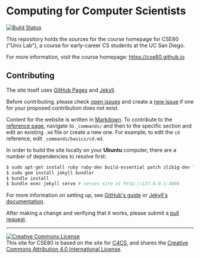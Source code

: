 # Computing for Computer Scientists

[![Build Status](https://travis-ci.org/c4cs/unixlab1980.github.io.svg?branch=master)](https://travis-ci.org/c4cs/unixlab1980.github.io)

This repository holds the sources for the course homepage for CSE80 ("Unix
Lab"), a course for early-career CS students at the UC San Diego.

For more information, visit the course homepage: <https://cse80.github.io>

## Contributing

The site itself uses [GitHub Pages][] and [Jekyll][].

Before contributing, please check [open issues][] and create a [new issue][] if one for your proposed contribution does not exist.

Content for the website is written in [Markdown][].
To contribute to the [reference page][], navigate to `_commands/` and then to the specific section and edit an existing `.md` file or create a new one.
For example, to edit the `cd` reference, edit `_commands/basics/cd.md`.

In order to build the site locally on your __Ubuntu__ computer, there are a
number of dependencies to resolve first:

```bash
$ sudo apt-get install ruby ruby-dev build-essential patch zlib1g-dev liblzma-dev nodejs
$ sudo gem install jekyll bundler
$ bundle install
$ bundle exec jekyll serve # serves site at http://127.0.0.1:4000
```

For more information on setting up, see [GitHub's guide][gh docs] or [Jekyll's documentation][jekyll docs].

After making a change and verifying that it works, please submit a [pull request][].

---------------------

<a rel="license" href="http://creativecommons.org/licenses/by/4.0/"><img alt="Creative Commons License" style="border-width:0" src="https://i.creativecommons.org/l/by/4.0/88x31.png" /></a><br />
This site for CSE80 is based on the site for <a href="https://c4cs.github.io">C4CS</a>, and shares the <a rel="license" href="http://creativecommons.org/licenses/by/4.0/">Creative Commons Attribution 4.0 International License</a>.

[GitHub Pages]: https://pages.github.com/
[Jekyll]: https://jekyllrb.com/
[open issues]: https://github.com/unixlab1980/unixlab1980.github.io/issues
[new issue]: https://github.com/unixlab1980/unixlab1980.github.io/issues/new
[Markdown]: http://daringfireball.net/projects/markdown/
[reference page]: https://unixlab1980.github.io/reference
[ruby]: https://www.ruby-lang.org/en/
[bundler]: https://bundler.io/
[gh docs]:https://help.github.com/articles/using-jekyll-with-pages/
[jekyll docs]: https://jekyllrb.com/docs/home/
[pull request]: https://github.com/unixlab1980/unixlab1980.github.io/pulls
[Homebrew]: https://unixlab1980.github.io/commands/brew
